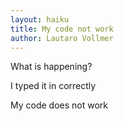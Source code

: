 ```yaml
---
layout: haiku
title: My code not work
author: Lautaro Vollmer
---
```


What is happening?

I typed it in correctly

My code does not work
